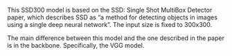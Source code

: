 This SSD300 model is based on the SSD: Single Shot MultiBox Detector paper, which describes SSD as “a method for detecting objects in images using a single deep neural network”. The input size is fixed to 300x300.

The main difference between this model and the one described in the paper is in the backbone. Specifically, the VGG model.

